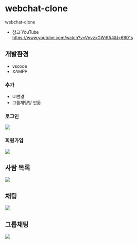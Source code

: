 # webchat-clone
webchat-clone
- 참고 YouTube   
https://www.youtube.com/watch?v=VnvzxGWiK54&t=6601s


## 개발환경
- vscode
- XAMPP

### 추가
- UI변경
- 그룹채팅방 만듦

### 로그인
![]("php/images/login.png")

### 회원가입
![]("php/images/signup.png")

## 사람 목록
![]("php/images/list.png")

## 채팅
![]("php/images/chat.png")

## 그룹채팅
![]("php/images/group-chat.png")